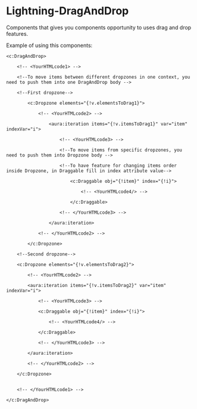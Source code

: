 # Lightning-DragAndDrop

Components that gives you components opportunity to uses drag and drop features.

Example of using this components:


    <c:DragAndDrop>

        <!-- <YourHTMLcode1> -->

        <!--To move items between different dropzones in one context, you need to push them into one DragAndDrop body -->

        <!--First dropzone-->

            <c:Dropzone elements="{!v.elementsToDrag1}">

                <!-- <YourHTMLcode2> -->

                    <aura:iteration items="{!v.itemsToDrag1}" var="item" indexVar="i">

                        <!-- <YourHTMLcode3> -->

                        <!--To move items from specific dropzones, you need to push them into Dropzone body -->

                        <!--To have feature for changing items order inside Dropzone, in Draggable fill in index attribute value-->
                                
                            <c:Draggable obj="{!item}" index="{!i}">

                                <!-- <YourHTMLcode4/> -->

                            </c:Draggable>

                        <!-- </YourHTMLcode3> -->

                    </aura:iteration>

                <!-- </YourHTMLcode2> -->

            </c:Dropzone>

        <!--Second dropzone-->

        <c:Dropzone elements="{!v.elementsToDrag2}">

            <!-- <YourHTMLcode2> -->

            <aura:iteration items="{!v.itemsToDrag2}" var="item" indexVar="i">

                <!-- <YourHTMLcode3> -->

                <c:Draggable obj="{!item}" index="{!i}">

                    <!-- <YourHTMLcode4/> -->

                </c:Draggable>

                <!-- </YourHTMLcode3> -->

            </aura:iteration>

            <!-- </YourHTMLcode2> -->

        </c:Dropzone>


        <!-- </YourHTMLcode1> -->

    </c:DragAndDrop>
    

